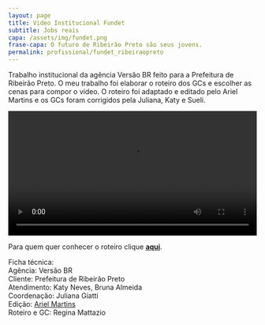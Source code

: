 ```yaml
---
layout: page
title: Video Institucional Fundet
subtitle: Jobs reais
capa: /assets/img/fundet.png
frase-capa: O futuro de Ribeirão Preto são seus jovens.
permalink: profissional/fundet_ribeiraopreto
---
```


Trabalho institucional da agência Versão BR feito para a Prefeitura de Ribeirão Preto. O meu trabalho foi elaborar o roteiro dos GCs e escolher as cenas para compor o vídeo. O roteiro foi adaptado e editado pelo Ariel Martins e os GCs foram corrigidos pela Juliana, Katy e Sueli.


<video ref='fundet_ribeiraopreto' controls src="https://github.com/ReMattazio/remattazio.github.io/blob/master/assets/mids/fundet_ribeiraopreto.mp4?raw=true" class="trab-image" style="width:100%;">seu navegador nao suporta video</video>

Para quem quer conhecer o roteiro clique [**aqui**](profissional/fundet_ribeiraopreto/roteiro).  

Ficha técnica:  
Agência: Versão BR  
Cliente: Prefeitura de Ribeirão Preto  
Atendimento: Katy Neves, Bruna Almeida  
Coordenação: Juliana Giatti  
Edição: [Ariel Martins](https://www.behance.net/arielsposito)  
Roteiro e GC: Regina Mattazio
